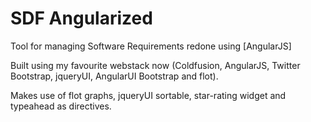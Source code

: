 # SDF Angularized #

Tool for managing Software Requirements redone using [AngularJS]

Built using my favourite webstack now (Coldfusion, AngularJS, Twitter Bootstrap, jqueryUI, AngularUI Bootstrap and flot). 

Makes use of flot graphs, jqueryUI sortable, star-rating widget and typeahead as directives.
